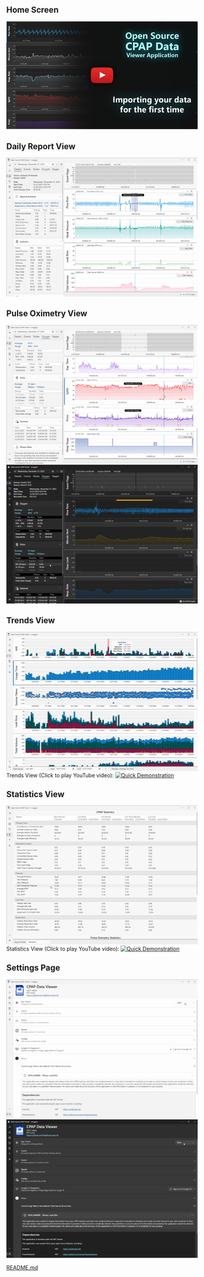 ﻿## Home Screen

[![Importing CPAP and Pulse Oximetry Data](Screenshots/Episode%201%20Thumb%20Medium.png)](https://youtu.be/mnq7BwJhQf8)

## Daily Report View
![DailyReportView-Light.jpg](Screenshots%2FDailyReportView-Light.jpg)

## Pulse Oximetry View
![OximetryView-Light.jpg](Screenshots%2FOximetryView-Light.jpg)
![OximetryView-Dark.jpg](Screenshots%2FOximetryView-Dark.jpg)

## Trends View
![TrendsView-Light.jpg](Screenshots%2FTrendsView-Light.jpg)
Trends View (Click to play YouTube video):
[![Quick Demonstration](https://img.youtube.com/vi/VQoEm01X36g/maxresdefault.jpg)](https://youtu.be/VQoEm01X36g)

## Statistics View
![StatisticsView-CPAP-Light.jpg](Screenshots%2FStatisticsView-CPAP-Light.jpg)
Statistics View (Click to play YouTube video):
[![Quick Demonstration](https://img.youtube.com/vi/Bjh376hU6ws/maxresdefault.jpg)](https://youtu.be/Bjh376hU6ws)

## Settings Page
![SettingsView-Light.jpg](Screenshots%2FSettingsView-Light.jpg)
![SettingsView-Dark.jpg](Screenshots%2FSettingsView-Dark.jpg)

[README.md](..%2FREADME.md)